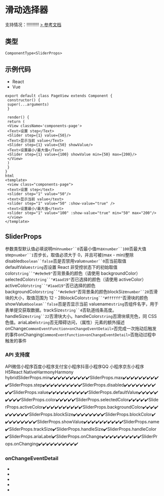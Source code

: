 # 滑动选择器
支持情况：!!!!!!!!!!
[> 参考文档
](https://developers.weixin.qq.com/miniprogram/dev/component/slider.html)
## 类型[​](slider.html#类型)
```tsx
ComponentType<SliderProps>
```

## 示例代码[​](slider.html#示例代码)

- React
- Vue
```tsx
export default class PageView extends Component {
 constructor() {
 super(...arguments)
 }

 render() {
 return (
 <View className='components-page'>
 <Text>设置 step</Text>
 <Slider step={1} value={50}/>
 <Text>显示当前 value</Text>
 <Slider step={1} value={50} showValue/>
 <Text>设置最小/最大值</Text>
 <Slider step={1} value={100} showValue min={50} max={200}/>
 </View>
 )
 }
}
html
<template>
 <view class="components-page">
 <text>设置 step</text>
 <slider step="1" value="50"/>
 <text>显示当前 value</text>
 <slider step="1" value="50" :show-value="true" />
 <text>设置最小/最大值</text>
 <slider step="1" value="100" :show-value="true" min="50" max="200"/>
 </view>
</template>
```

## SliderProps[​](slider.html#sliderprops)
参数类型默认值必填说明min`number``0`否最小值max`number``100`否最大值step`number``1`否步长，取值必须大于 0，并且可被(max - min)整除disabled`boolean``false`否是否禁用value`number``0`否当前取值defaultValue`string`否设置 React 非受控状态下的初始取值color`string``"#e9e9e9"`否背景条的颜色（请使用 backgroundColor）selectedColor`string``"#1aad19"`否已选择的颜色（请使用 activeColor）activeColor`string``"#1aad19"`否已选择的颜色backgroundColor`string``"#e9e9e9"`否背景条的颜色blockSize`number``28`否滑块的大小，取值范围为 12 - 28blockColor`string``"#ffffff"`否滑块的颜色showValue`boolean``false`否是否显示当前 valuename`string`否组件名字，用于表单提交获取数据。trackSize`string``4`否轨道线条高度。handleSize`string``22`否滑块大小。handleColor`string`否滑块填充色，同 CSS 色值。ariaLabel`string`否无障碍访问，（属性）元素的额外描述onChange`CommonEventFunction<onChangeEventDetail>`否完成一次拖动后触发的事件onChanging`CommonEventFunction<onChangeEventDetail>`否拖动过程中触发的事件
### API 支持度[​](slider.html#api-支持度)
API微信小程序百度小程序支付宝小程序抖音小程序QQ 小程序京东小程序H5React NativeHarmonyHarmony hybridSliderProps.min✔️✔️✔️✔️✔️✔️✔️✔️✔️✔️SliderProps.max✔️✔️✔️✔️✔️✔️✔️✔️✔️✔️SliderProps.step✔️✔️✔️✔️✔️✔️✔️✔️✔️✔️SliderProps.disabled✔️✔️✔️✔️✔️✔️✔️✔️✔️✔️SliderProps.value✔️✔️✔️✔️✔️✔️✔️✔️✔️✔️SliderProps.defaultValue✔️✔️✔️✔️✔️✔️✔️✔️✔️SliderProps.color✔️✔️✔️✔️✔️SliderProps.selectedColor✔️✔️✔️✔️✔️SliderProps.activeColor✔️✔️✔️✔️✔️✔️✔️✔️✔️✔️SliderProps.backgroundColor✔️✔️✔️✔️✔️✔️✔️✔️✔️✔️SliderProps.blockSize✔️✔️✔️✔️✔️✔️✔️✔️SliderProps.blockColor✔️✔️✔️✔️✔️✔️✔️✔️✔️SliderProps.showValue✔️✔️✔️✔️✔️✔️✔️✔️✔️✔️SliderProps.name✔️SliderProps.trackSize✔️SliderProps.handleSize✔️SliderProps.handleColor✔️SliderProps.ariaLabel✔️SliderProps.onChange✔️✔️✔️✔️✔️✔️✔️✔️✔️✔️SliderProps.onChanging✔️✔️✔️✔️✔️✔️✔️✔️✔️✔️
### onChangeEventDetail[​](slider.html#onchangeeventdetail)

- 
- 
- 

- 
-
